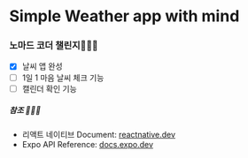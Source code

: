 # Simple Weather app with mind

### 노마드 코더 챌린지🧑🏻‍💻
- [x] 날씨 앱 완성
- [ ] 1일 1 마음 날씨 체크 기능
- [ ] 캘린더 확인 기능

##### 참조 🧑🏻‍🎤
+ 리액트 네이티브 Document: [reactnative.dev](https://reactnative.dev/docs/components-and-apis)
+ Expo API Reference: [docs.expo.dev](https://docs.expo.dev/versions/latest/)